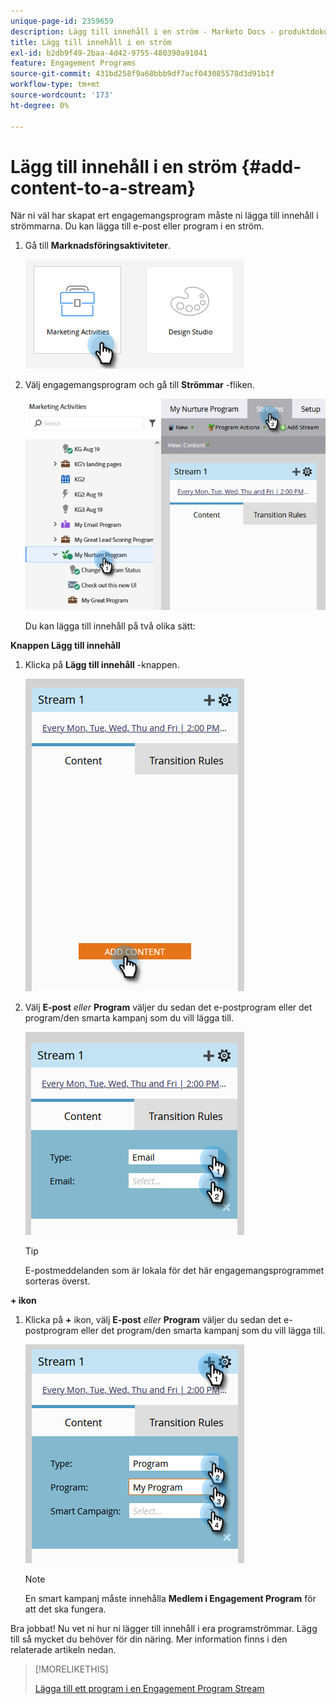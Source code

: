 ```yaml
---
unique-page-id: 2359659
description: Lägg till innehåll i en ström - Marketo Docs - produktdokumentation
title: Lägg till innehåll i en ström
exl-id: b2db9f49-2baa-4d42-9755-480390a91041
feature: Engagement Programs
source-git-commit: 431bd258f9a68bbb9df7acf043085578d3d91b1f
workflow-type: tm+mt
source-wordcount: '173'
ht-degree: 0%

---
```


# Lägg till innehåll i en ström {#add-content-to-a-stream}

När ni väl har skapat ert engagemangsprogram måste ni lägga till innehåll i strömmarna. Du kan lägga till e-post eller program i en ström.

1. Gå till **Marknadsföringsaktiviteter**.

   ![](assets/add-content-to-a-stream-1.png)

1. Välj engagemangsprogram och gå till **Strömmar** -fliken.

   ![](assets/add-content-to-a-stream-2.png)

   Du kan lägga till innehåll på två olika sätt:

**Knappen Lägg till innehåll**

1. Klicka på **Lägg till innehåll** -knappen.

   ![](assets/add-content-to-a-stream-3.png)

1. Välj **E-post** _eller_ **Program** väljer du sedan det e-postprogram eller det program/den smarta kampanj som du vill lägga till.

   ![](assets/add-content-to-a-stream-4.png)

   >[!TIP]
   >
   >E-postmeddelanden som är lokala för det här engagemangsprogrammet sorteras överst.

**+ ikon**

1. Klicka på **+** ikon, välj **E-post** _eller_ **Program** väljer du sedan det e-postprogram eller det program/den smarta kampanj som du vill lägga till.

   ![](assets/add-content-to-a-stream-5.png)

   >[!NOTE]
   >
   >En smart kampanj måste innehålla **Medlem i Engagement Program** för att det ska fungera.

Bra jobbat! Nu vet ni hur ni lägger till innehåll i era programströmmar. Lägg till så mycket du behöver för din näring. Mer information finns i den relaterade artikeln nedan.

>[!MORELIKETHIS]
>
>[Lägga till ett program i en Engagement Program Stream](/help/marketo/product-docs/email-marketing/drip-nurturing/creating-an-engagement-program/adding-a-program-to-an-engagement-program-stream.md)

